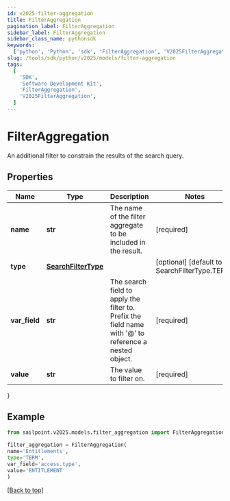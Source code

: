 ```yaml
---
id: v2025-filter-aggregation
title: FilterAggregation
pagination_label: FilterAggregation
sidebar_label: FilterAggregation
sidebar_class_name: pythonsdk
keywords:
  ['python', 'Python', 'sdk', 'FilterAggregation', 'V2025FilterAggregation']
slug: /tools/sdk/python/v2025/models/filter-aggregation
tags:
  [
    'SDK',
    'Software Development Kit',
    'FilterAggregation',
    'V2025FilterAggregation',
  ]
---
```


# FilterAggregation

An additional filter to constrain the results of the search query.

## Properties

| Name | Type | Description | Notes |
| --- | --- | --- | --- |
| **name** | **str** | The name of the filter aggregate to be included in the result. | [required] |
| **type** | [**SearchFilterType**](search-filter-type) |  | [optional] [default to SearchFilterType.TERM] |
| **var_field** | **str** | The search field to apply the filter to. Prefix the field name with '@' to reference a nested object. | [required] |
| **value** | **str** | The value to filter on. | [required] |

}

## Example

```python
from sailpoint.v2025.models.filter_aggregation import FilterAggregation

filter_aggregation = FilterAggregation(
name='Entitlements',
type='TERM',
var_field='access.type',
value='ENTITLEMENT'
)

```

[[Back to top]](#)
